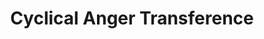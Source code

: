 ---
layout: project_print

cardclass: "col-md-6 mt-4 mt-lg-7"
image: assets/images/portfolio/anger_transference/001.jpg
cardtext: "display-9 mb-0 text-white font-alt fw-normal"
focus1: Comic Art
name: Cyclical Anger Transference
link: "project_detail/Cyclical_Anger_Transference.html"

title: Cyclical Anger Transference
videourl: https://player.vimeo.com/video/774970501
description: A new take on Richard Sargent's painting using a cyclic comic.
course: 2D Design
semester: Spring 2023
focus: Comic art

overview: |
    <p class="lead"> </p>

images:
    - ../assets/images/portfolio/anger_transference/001.jpg

challenge: |
    <p> </p>

solution: |
    <p> </p>

---